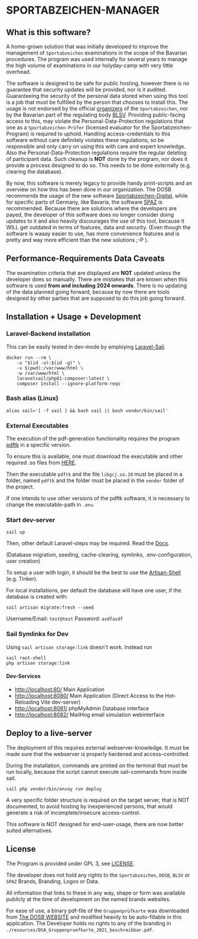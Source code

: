 # SPORTABZEICHEN-MANAGER

## What is this software?

A home-grown solution that was initially developed to improve the management of `Sportabzeichen` examinations in the scope of the Bavarian procedures.
The program was used internally for several years to manage the high volume of examinations in our holyday-camp with very little overhead.

The software is designed to be safe for public hosting, however there is no guarantee that security updates will be provided, nor is it audited.
Guaranteeing the security of the personal data stored when using this tool is a job that must be fulfilled by the person that chooses to install this.
The usage is not endorsed by the official [organizers](https://deutsches-sportabzeichen.de/) of the `Sportabzeichen`, nor by the Bavarian part of the regulating body [BLSV](https://www.blsv.de/).
Providing public-facing access to this, may violate the Personal-Data-Protection regulations that one as a `Sportabzeichen-Prüfer` (licensed evaluator for the Sportabzeichen-Program) is required to uphold.
Handling access-credentials to this software without care definitely violates these regulations, so be responsible and only carry on using this with care and expert knowledge.
Also the Personal-Data-Protection regulations require the regular deleting of participant data.
Such cleanup is **NOT** done by the program, nor does it provide a process designed to do so. This needs to be done externally (e.g. clearing the database).

By now, this software is merely legacy to provide handy print-scripts and an overview on how this has been done in our organization.
The DOSB recommends the usage of the new software [Sportabzeichen-Digital](https://sportabzeichen-digital.de), while for specific parts of Germany, like Bavaria, the software [SPAZ](https://spaz.verein360.de/) is recommended.
Because there are solutions where the developers are payed, the developer of this software does no longer consider doing updates to it and also heavily discourages the use of this tool, because it WILL get outdated in terms of features, data and security.
(Even though the software is waaay easier to use, has more convenience features and is pretty and way more efficient than the new solutions ;-P ).

## Performance-Requirements Data Caveats

The examination criteria that are displayed are **NOT** updated unless the developer does so manually.
There are mistakes that are known when this software is used **from and including 2024 onwards**.
There is no updating of the data planned going forward, because by now there are tools designed by other parties that are supposed to do this job going forward.

## Installation + Usage + Development

### Laravel-Backend installation

This can be easily tested in dev-mode by employing [Laravel-Sail](https://laravel.com/docs/11.x/sail).

```
docker run --rm \
    -u "$(id -u):$(id -g)" \
    -v $(pwd):/var/www/html \
    -w /var/www/html \
    laravelsail/php81-composer:latest \
    composer install --ignore-platform-reqs
```

### Bash alias (Linux)

```
alias sail='[ -f sail ] && bash sail || bash vendor/bin/sail'
```

### External Executables

The execution of the pdf-generation functionality requires the program [pdftk](https://www.pdflabs.com/tools/pdftk-the-pdf-toolkit/) in a specific version.

To ensure this is available, one must download the executable and other required .so files from [HERE](https://github.com/lob/lambda-pdftk-example/tree/master/bin).

Then the executable `pdftk` and the file `libgcj.so.10` must be placed in a folder, named `pdftk` and the folder must be placed in the `vendor` folder of the project.

If one intends to use other versions of the pdftk software, it is necessary to change the executable-path in `.env`.

### Start dev-server

```
sail up
```

Then, other default Laravel-steps may be required. Read the [Docs](https://laravel.com/docs/11.x/installation).

(Database migration, seeding, cache-clearing, symlinks, .env-configuration, user creation)

To setup a user with login, it should be the best to use the [Artisan-Shell](https://laravel.com/docs/11.x/artisan) (e.g. Tinker).

For local installations, per default the database will have one user, if the database is created with:

```
sail artisan migrate:fresh --seed
```

Username/Email: `test@test`
Password: `asdfasdf`

### Sail Symlinks for Dev

Using `sail artisan storage:link` doesn't work. Instead run

```
sail root-shell
php artisan storage:link
```

#### Dev-Services

-   [http://localhost:80/](http://localhost:80/) Main Application
-   [http://localhost:8080/](http://localhost:8080/) Main Application (Direct Access to the Hot-Reloading Vite dev-server)
-   [http://localhost:8081/](http://localhost:8081/) phpMyAdmin Database interface
-   [http://localhost:8082/](http://localhost:8082/) MailHog email simulation webinterface

## Deploy to a live-server

The deployment of this requires external webserver-knowledge.
It must be made sure that the webserver is properly hardened and access-controlled.

During the installation, commands are printed on the terminal that must be run locally, because the script cannot execute sail-commands from inside sail.

```
sail php vendor/bin/envoy run deploy
```

A very specific folder structure is required on the target server, that is NOT documented, to avoid hosting by inexperienced persons, that would generate a risk of incomplete/insecure access-control.

This software is NOT designed for end-user-usage, there are now better suited alternatives.

## License

The Program is provided under GPL 3, see [LICENSE](./LICENSE).

The developer does not hold any rights to the `Sportabzeichen`, `DOSB`, `BLSV` or `SPAZ` Brands, Branding, Logos or Data.

All information that links to these in any way, shape or form was available publicly at the time of development on the named brands websites.

For ease of use, a binary pdf-file of the `Gruppenprüfkarte` was downloaded from [The DOSB WEBSITE](https://deutsches-sportabzeichen.de/service/materialien) and modified heavily to be auto-fillable in this application.
The Developer holds no rights to any of the branding in `./resources/DSA_Gruppenpruefkarte_2021_beschreibbar.pdf`.
